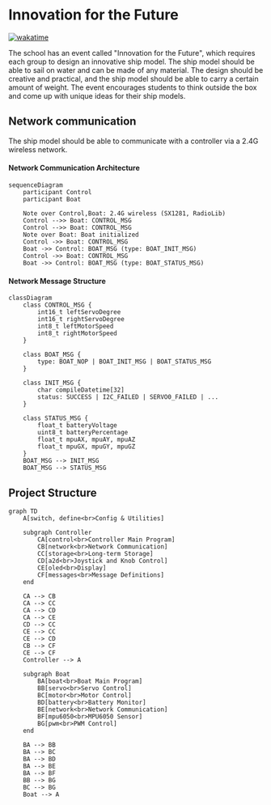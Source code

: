 <!--
 Copyright (C) 2025 langningchen
 
 This file is part of innovation.
 
 innovation is free software: you can redistribute it and/or modify
 it under the terms of the GNU General Public License as published by
 the Free Software Foundation, either version 3 of the License, or
 (at your option) any later version.
 
 innovation is distributed in the hope that it will be useful,
 but WITHOUT ANY WARRANTY; without even the implied warranty of
 MERCHANTABILITY or FITNESS FOR A PARTICULAR PURPOSE.  See the
 GNU General Public License for more details.
 
 You should have received a copy of the GNU General Public License
 along with innovation.  If not, see <https://www.gnu.org/licenses/>.
-->

# Innovation for the Future

[![wakatime](https://wakatime.com/badge/user/576a8b82-13f2-4f92-aa69-6fff06354a54/project/70d26c7c-18f7-4863-a7f6-ae7049ec9f53.svg)](https://wakatime.com/badge/user/576a8b82-13f2-4f92-aa69-6fff06354a54/project/70d26c7c-18f7-4863-a7f6-ae7049ec9f53)

The school has an event called "Innovation for the Future", which requires each group to design an innovative ship model. The ship model should be able to sail on water and can be made of any material. The design should be creative and practical, and the ship model should be able to carry a certain amount of weight. The event encourages students to think outside the box and come up with unique ideas for their ship models.

## Network communication

The ship model should be able to communicate with a controller via a 2.4G wireless network. 

#### Network Communication Architecture
```mermaid
sequenceDiagram
    participant Control
    participant Boat

    Note over Control,Boat: 2.4G wireless (SX1281, RadioLib)
    Control -->> Boat: CONTROL_MSG
    Control -->> Boat: CONTROL_MSG
    Note over Boat: Boat initialized
    Control ->> Boat: CONTROL_MSG
    Boat ->> Control: BOAT_MSG (type: BOAT_INIT_MSG)
    Control ->> Boat: CONTROL_MSG
    Boat ->> Control: BOAT_MSG (type: BOAT_STATUS_MSG)
```

#### Network Message Structure
```mermaid
classDiagram
    class CONTROL_MSG {
        int16_t leftServoDegree
        int16_t rightServoDegree
        int8_t leftMotorSpeed
        int8_t rightMotorSpeed
    }

    class BOAT_MSG {
        type: BOAT_NOP | BOAT_INIT_MSG | BOAT_STATUS_MSG
    }

    class INIT_MSG {
        char compileDatetime[32]
        status: SUCCESS | I2C_FAILED | SERVO0_FAILED | ...
    }

    class STATUS_MSG {
        float_t batteryVoltage
        uint8_t batteryPercentage
        float_t mpuAX, mpuAY, mpuAZ
        float_t mpuGX, mpuGY, mpuGZ
    }
    BOAT_MSG --> INIT_MSG
    BOAT_MSG --> STATUS_MSG
```

## Project Structure

```mermaid
graph TD
    A[switch, define<br>Config & Utilities]

    subgraph Controller
        CA[control<br>Controller Main Program]
        CB[network<br>Network Communication]
        CC[storage<br>Long-term Storage]
        CD[a2d<br>Joystick and Knob Control]
        CE[oled<br>Display]
        CF[messages<br>Message Definitions]
    end

    CA --> CB
    CA --> CC
    CA --> CD
    CA --> CE
    CD --> CC
    CE --> CC
    CE --> CD
    CB --> CF
    CE --> CF
    Controller --> A
    
    subgraph Boat
        BA[boat<br>Boat Main Program]
        BB[servo<br>Servo Control]
        BC[motor<br>Motor Control]
        BD[battery<br>Battery Monitor]
        BE[network<br>Network Communication]
        BF[mpu6050<br>MPU6050 Sensor]
        BG[pwm<br>PWM Control]
    end

    BA --> BB
    BA --> BC
    BA --> BD
    BA --> BE
    BA --> BF
    BB --> BG
    BC --> BG
    Boat --> A
```
